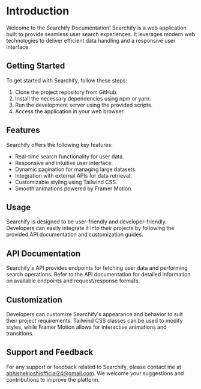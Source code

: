 # Introduction

Welcome to the Searchify Documentation! Searchify is a web application built to provide seamless user search experiences. It leverages modern web technologies to deliver efficient data handling and a responsive user interface.

## Getting Started

To get started with Searchify, follow these steps:

1. Clone the project repository from GitHub.
2. Install the necessary dependencies using npm or yarn.
3. Run the development server using the provided scripts.
4. Access the application in your web browser.

## Features

Searchify offers the following key features:

- Real-time search functionality for user data.
- Responsive and intuitive user interface.
- Dynamic pagination for managing large datasets.
- Integration with external APIs for data retrieval.
- Customizable styling using Tailwind CSS.
- Smooth animations powered by Framer Motion.

## Usage

Searchify is designed to be user-friendly and developer-friendly. Developers can easily integrate it into their projects by following the provided API documentation and customization guides.

## API Documentation

Searchify's API provides endpoints for fetching user data and performing search operations. Refer to the API documentation for detailed information on available endpoints and request/response formats.

## Customization

Developers can customize Searchify's appearance and behavior to suit their project requirements. Tailwind CSS classes can be used to modify styles, while Framer Motion allows for interactive animations and transitions.

## Support and Feedback

For any support or feedback related to Searchify, please contact me at [abhishekjoshiofficial24@gmail.com](mailto:abhishekjoshiofficial24@gmail.com). We welcome your suggestions and contributions to improve the platform.
